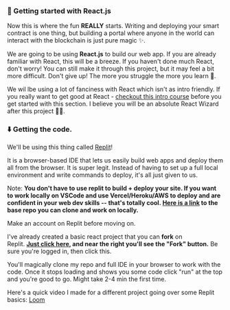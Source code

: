 ### 🏁 Getting started with React.js
Now this is where the fun **REALLY** starts. Writing and deploying your smart contract is one thing, but building a portal where anyone in the world can interact with the blockchain is just pure magic ✨.

We are going to be using **React.js** to build our web app. If you are already familiar with React, this will be a breeze. If you haven't done much React, don't worry! You can still make it through this project, but it may feel a bit more difficult. Don't give up! The more you struggle the more you learn 🧠.

We wil lbe using a lot of fanciness with React which isn't as intro friendly. If you really want to get good at React - [checkout this intro course](https://scrimba.com/learn/learnreact) before you get started with this section. I believe you will be an absolute React Wizard after this project 🧙‍♂️.

### ⬇️ Getting the code.
We'll be using this thing called [Replit](https://replit.com/~)!

It is a browser-based IDE that lets us easily build web apps and deploy them all from the browser. It is super legit. Instead of having to set up a full local environment and write commands to deploy, it's all just given to us.

Note: **You don't have to use replit to build + deploy your site. If you want to work locally on VSCode and use Vercel/Heroku/AWS to deploy and are confident in your web dev skills -- that's totally cool. [Here is a link](https://github.com/buildspace/buildspace-nft-game-starter) to the base repo you can clone and work on locally.**

Make an account on Replit before moving on.

I've already created a basic react project that you can **fork** on Replit. **[Just click here](https://replit.com/@adilanchian/nft-game-starter-project?v=1), and near the right you'll see the "Fork" button.** Be sure you're logged in, then click this.

You'll magically clone my repo and full IDE in your browser to work with the code. Once it stops loading and shows you some code click "run" at the top and you're good to go. Might take 2-4 min the first time.

Here's a quick video I made for a different project going over some Replit basics:
[Loom](https://www.loom.com/share/babd8d81b83b4af2a196d6ea656e379a)